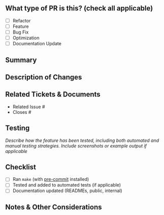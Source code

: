 ## What type of PR is this? (check all applicable)

- [ ] Refactor
- [ ] Feature
- [ ] Bug Fix
- [ ] Optimization
- [ ] Documentation Update

## Summary

## Description of Changes

## Related Tickets & Documents
- Related Issue #
- Closes #

## Testing
_Describe how the feature has been tested, including both automated and manual testing strategies. Include screenshots or example output if applicable_

## Checklist

- [ ] Ran `make` (with [pre-commit](https://pre-commit.com/#usage) installed)
- [ ] Tested and added to automated tests (if applicable)
- [ ] Documentation updated (READMEs, public, internal)

## Notes & Other Considerations
